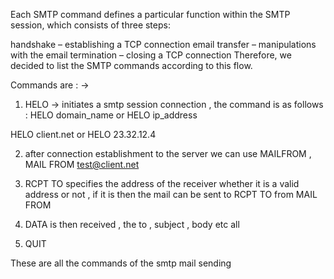 Each SMTP command defines a particular function within the SMTP session, which consists of three steps: 

handshake – establishing a TCP connection 
email transfer – manipulations with the email
termination – closing a TCP connection
Therefore, we decided to list the SMTP commands according to this flow.

Commands are : ->

1. HELO -> initiates a smtp session connection , the command is as follows : HELO domain_name or HELO ip_address

HELO client.net or HELO 23.32.12.4

2. after connection establishment to the server we can use MAILFROM , MAIL FROM test@client.net

3. RCPT TO specifies the address of the receiver whether it is a valid address or not , if it is then the mail can be sent to RCPT TO from MAIL FROM 

4. DATA is then received , the to , subject , body etc all 

5. QUIT

These are all the commands of the smtp mail sending 


